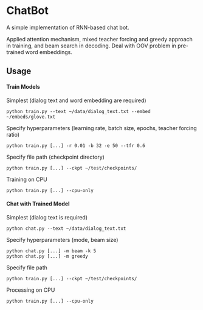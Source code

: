 # ChatBot
A simple implementation of RNN-based chat bot.

Applied attention mechanism, mixed teacher forcing and greedy approach in training,
and beam search in decoding. Deal with OOV problem in pre-trained word embeddings.

## Usage

#### Train Models

Simplest (dialog text and word embedding are required)

    python train.py --text ~/data/dialog_text.txt --embed ~/embeds/glove.txt

Specify hyperparameters (learning rate, batch size, epochs, teacher forcing ratio)

    python train.py [...] -r 0.01 -b 32 -e 50 --tfr 0.6

Specify file path (checkpoint directory)

    python train.py [...] --ckpt ~/test/checkpoints/
    
Training on CPU

    python train.py [...] --cpu-only
    

#### Chat with Trained Model

Simplest (dialog text is required)

    python chat.py --text ~/data/dialog_text.txt
    
Specify hyperparameters (mode, beam size)

    python chat.py [...] -m beam -k 5
    python chat.py [...] -m greedy
    
Specify file path

    python train.py [...] --ckpt ~/test/checkpoints/
    
Processing on CPU

    python train.py [...] --cpu-only